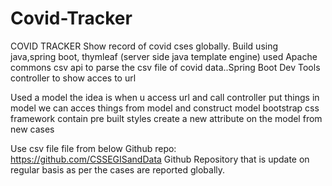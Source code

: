 # Covid-Tracker

COVID TRACKER
Show record of covid cses globally. Build using java,spring boot, thymleaf (server side java template engine) used Apache commons csv api to parse the csv file of covid data..Spring Boot Dev Tools controller to show acces to url 

Used a model the idea is when u access url and call controller put things in model we can acces things from model and construct model bootstrap css framework contain pre built styles
create a new attribute on the model from new cases

Use csv file file from below Github repo:
https://github.com/CSSEGISandData
Github Repository that is update on regular basis as per the cases are reported globally.
